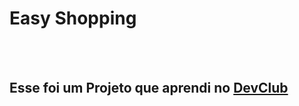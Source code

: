 <h1>Easy Shopping</h1>
<br>
<br>
<h2>Esse foi um Projeto que aprendi no <a href="https://rodolfomori.com.br/devclub">DevClub</a></h2>
